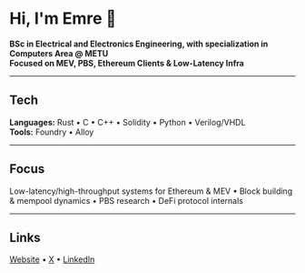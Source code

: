 # Hi, I'm Emre 👋

**BSc in Electrical and Electronics Engineering, with specialization in Computers Area @ METU**   
**Focused on MEV, PBS, Ethereum Clients & Low-Latency Infra**

---

## Tech
**Languages:** Rust • C • C++ • Solidity • Python • Verilog/VHDL  
**Tools:** Foundry • Alloy

---

## Focus
Low-latency/high-throughput systems for Ethereum & MEV • Block building & mempool dynamics • PBS research • DeFi protocol internals  

---

## Links
[Website](https://yeguclu.github.io/) • [X](https://x.com/yeguclu0x) • [LinkedIn](https://linkedin.com/in/emreguclu)
